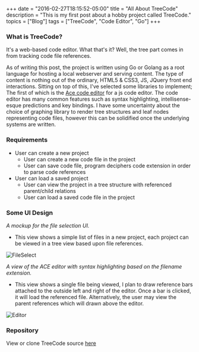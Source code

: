 +++
date = "2016-02-27T18:15:52-05:00"
title = "All About TreeCode"
description = "This is my first post about a hobby project called TreeCode."
topics = ["Blog"]
tags = ["TreeCode", "Code Editor", "Go"]
+++

### What is TreeCode?
It's a web-based code editor. What that's it? Well, the tree part comes in from tracking code file references. 

As of writing this post, the project is written using Go or Golang as a root language for hosting a local webserver and serving content. The type of content is nothing 
out of the ordinary, HTML5 & CSS3, JS, JQuery front end interactions. Sitting on top of this, I've selected some libraries to implement; The first of which is the [Ace 
code editor](https://github.com/ajaxorg/ace) for a js code editor. The code editor has many common features such as syntax highlighting, intellisense-esque 
predictions and key bindings. I have some uncertainty about the choice of graphing library to render tree structures and leaf nodes representing code files, however this 
can be solidified once the underlying systems are written.

### Requirements ###

* User can create a new project
  * User can create a new code file in the project
  * User can save code file, program deciphers code extension in order to parse code references
* User can load a saved project
  * User can view the project in a tree structure with referenced parent/child relations
  * User can load a saved code file in the project

### Some UI Design ###

_A mockup for the file selection UI._

* This view shows a simple list of files in a new project, each project can be viewed in a tree view based upon file references.

![FileSelect](http://simonwillshire.com/images/TreeCode_FileSelect.jpg)

_A view of the ACE editor with syntax highlighting based on the filename extension._

* This view shows a single file being viewed, I plan to draw reference bars attached to the outside left and right of the editor. Once a bar is clicked, it will load the 
referenced file. Alternatively, the user may view the parent references which will drawn above the editor.

![Editor](http://simonwillshire.com/images/TreeCode_Editor.jpg)


### Repository ###

View or clone TreeCode source [here](https://github.com/Tiggilyboo/TreeCode)
